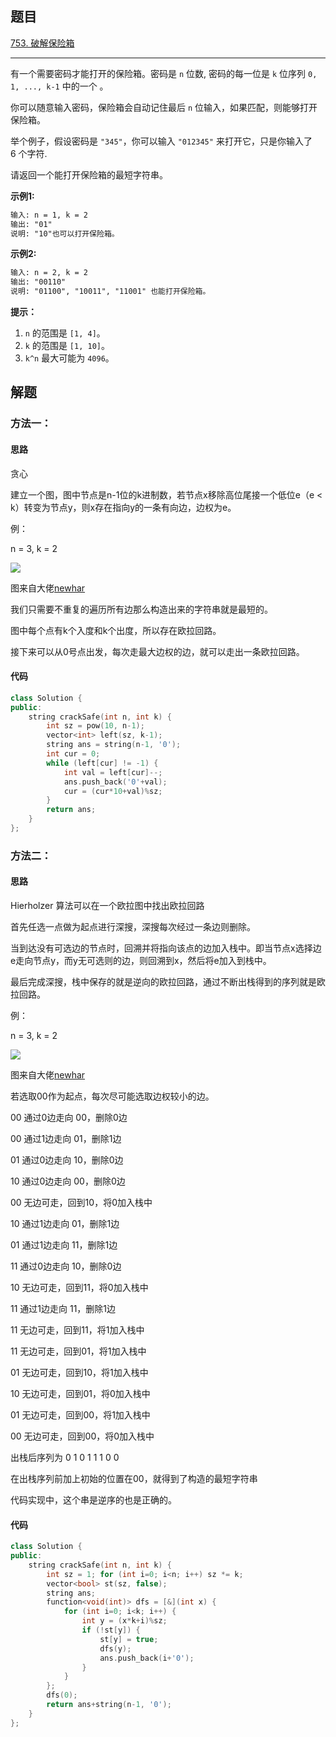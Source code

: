## 题目

[753. 破解保险箱](https://leetcode.cn/problems/cracking-the-safe/)

---

有一个需要密码才能打开的保险箱。密码是 `n` 位数, 密码的每一位是 `k` 位序列 `0, 1, ..., k-1` 中的一个 。

你可以随意输入密码，保险箱会自动记住最后 `n` 位输入，如果匹配，则能够打开保险箱。

举个例子，假设密码是 `"345"`，你可以输入 `"012345"` 来打开它，只是你输入了 6 个字符.

请返回一个能打开保险箱的最短字符串。

  

**示例1:**

```txt
输入: n = 1, k = 2
输出: "01"
说明: "10"也可以打开保险箱。
```
  

**示例2:**

```txt
输入: n = 2, k = 2
输出: "00110"
说明: "01100", "10011", "11001" 也能打开保险箱。
```
  

**提示：**

1.  `n` 的范围是 `[1, 4]`。
2.  `k` 的范围是 `[1, 10]`。
3.  `k^n` 最大可能为 `4096`。

  

## 解题

### 方法一：

#### 思路

贪心

建立一个图，图中节点是n-1位的k进制数，若节点x移除高位尾接一个低位e（e < k）转变为节点y，则x存在指向y的一条有向边，边权为e。

例：

n = 3, k = 2

![](https://pic.leetcode-cn.com/ded26d0675ecbf5e6921523abd976f61e7bef51d9636bd6519f9c8e6f2d12efc-image.png)

图来自大佬[newhar](https://leetcode.cn/u/newhar/)


我们只需要不重复的遍历所有边那么构造出来的字符串就是最短的。

图中每个点有k个入度和k个出度，所以存在欧拉回路。

接下来可以从0号点出发，每次走最大边权的边，就可以走出一条欧拉回路。
#### 代码

```cpp
class Solution {
public:
    string crackSafe(int n, int k) {
        int sz = pow(10, n-1);
        vector<int> left(sz, k-1);
        string ans = string(n-1, '0');
        int cur = 0;
        while (left[cur] != -1) {
            int val = left[cur]--;
            ans.push_back('0'+val);
            cur = (cur*10+val)%sz;
        }
        return ans;
    }
};
```

### 方法二：

#### 思路

Hierholzer 算法可以在一个欧拉图中找出欧拉回路

首先任选一点做为起点进行深搜，深搜每次经过一条边则删除。

当到达没有可选边的节点时，回溯并将指向该点的边加入栈中。即当节点x选择边
e走向节点y，而y无可选则的边，则回溯到x，然后将e加入到栈中。

最后完成深搜，栈中保存的就是逆向的欧拉回路，通过不断出栈得到的序列就是欧拉回路。

例：

n = 3, k = 2

![](https://pic.leetcode-cn.com/ded26d0675ecbf5e6921523abd976f61e7bef51d9636bd6519f9c8e6f2d12efc-image.png)

图来自大佬[newhar](https://leetcode.cn/u/newhar/)

若选取00作为起点，每次尽可能选取边权较小的边。

00 通过0边走向 00，删除0边

00 通过1边走向 01，删除1边

01 通过0边走向 10，删除0边

10 通过0边走向 00，删除0边

00 无边可走，回到10，将0加入栈中

10 通过1边走向 01，删除1边

01 通过1边走向 11，删除1边

11 通过0边走向 10，删除0边

10 无边可走，回到11，将0加入栈中

11 通过1边走向 11，删除1边

11 无边可走，回到11，将1加入栈中

11 无边可走，回到01，将1加入栈中

01 无边可走，回到10，将1加入栈中

10 无边可走，回到01，将0加入栈中

01 无边可走，回到00，将1加入栈中

00 无边可走，回到00，将0加入栈中

出栈后序列为 0 1 0 1 1 1 0 0

在出栈序列前加上初始的位置在00，就得到了构造的最短字符串

代码实现中，这个串是逆序的也是正确的。

#### 代码

```cpp
class Solution {
public:
    string crackSafe(int n, int k) {
        int sz = 1; for (int i=0; i<n; i++) sz *= k;
        vector<bool> st(sz, false);
        string ans;
        function<void(int)> dfs = [&](int x) {
            for (int i=0; i<k; i++) {
                int y = (x*k+i)%sz;
                if (!st[y]) {
                    st[y] = true;
                    dfs(y);
                    ans.push_back(i+'0');
                }
            }
        };
        dfs(0);
        return ans+string(n-1, '0');
    }
};
```
